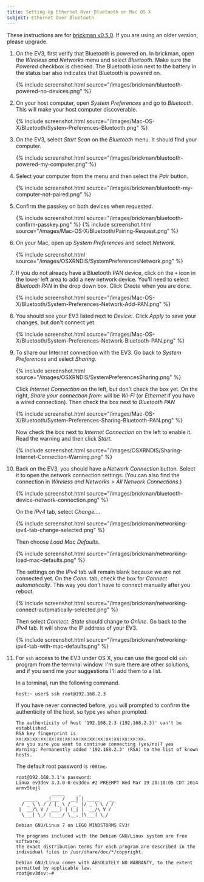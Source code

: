 ```yaml
---
title: Setting Up Ethernet Over Bluetooth on Mac OS X
subject: Ethernet Over Bluetooth
---
```


These instructions are for [brickman v0.5.0](http://www.ev3dev.org/news/2015/02/24/Package-Release/).
If you are using an older version, please upgrade.

1.  On the EV3, first verify that Bluetooth is powered on. In brickman,
    open the *Wireless and Networks* menu and select *Bluetooth*. Make sure the
    *Powered* checkbox is checked. The Bluetooth icon next to the battery in the
    status bar also indicates that Bluetooth is powered on.

    {% include screenshot.html source="/images/brickman/bluetooth-powered-no-devices.png" %}

2.  On your host computer, open *System Preferences* and go to *Bluetooth*. This
    will make your host computer discoverable.

    {% include screenshot.html source="/images/Mac-OS-X/Bluetooth/System-Preferences-Bluetooth.png" %}

3.  On the EV3, select *Start Scan* on the *Bluetooth* menu. It should find your
    computer.

    {% include screenshot.html source="/images/brickman/bluetooth-powered-my-computer.png" %}

4.  Select your computer from the menu and then select the *Pair* button.

    {% include screenshot.html source="/images/brickman/bluetooth-my-computer-not-paired.png" %}

5.  Confirm the passkey on both devices when requested.

    {% include screenshot.html source="/images/brickman/bluetooth-confirm-passkey.png" %}
    {% include screenshot.html source="/images/Mac-OS-X/Bluetooth/Pairing-Request.png" %}

6.  On your Mac, open up *System Preferences* and select *Network*.

    {% include screenshot.html source="/images/OSXRNDIS/SystemPreferencesNetwork.png" %}

7.  If you do not already have a Bluetooth PAN device, click on the `+`
    icon in the lower left area to add a new network device. You'll need to
    select *Bluetooth PAN* in the drop down box. Click *Create* when you are done.

    {% include screenshot.html source="/images/Mac-OS-X/Bluetooth/System-Preferences-Network-Add-PAN.png" %}

8.  You should see your EV3 listed next to *Device:*. Click *Apply* to save your
    changes, but don't connect yet.

    {% include screenshot.html source="/images/Mac-OS-X/Bluetooth/System-Preferences-Network-Bluetooth-PAN.png" %}

9.  To share our Internet connection with the EV3. Go back to *System
    Preferences* and select *Sharing*.

    {% include screenshot.html source="/images/OSXRNDIS/SystemPreferencesSharing.png" %}

    Click *Internet Connection* on the left, but don't check the box yet. On
    the right, *Share your connection from:* will be *Wi-Fi* (or *Ethernet* if
    you have a wired connection). Then check the box next to *Bluetooth PAN*

    {% include screenshot.html source="/images/Mac-OS-X/Bluetooth/System-Preferences-Sharing-Bluetooth-PAN.png" %}

    Now check the box next to *Internet Connection* on the left to enable it.
    Read the warning and then click *Start*.

    {% include screenshot.html source="/images/OSXRNDIS/Sharing-Internet-Connection-Warning.png" %}

10. Back on the EV3, you should have a *Network Connection* button. Select it to
    open the network connection settings. (You can also find the connection
    in *Wireless and Networks > All Network Connections*.)

    {% include screenshot.html source="/images/brickman/bluetooth-device-network-connection.png" %}

    On the *IPv4* tab, select *Change...*.

    {% include screenshot.html source="/images/brickman/networking-ipv4-tab-change-selected.png" %}

    Then choose *Load Mac Defaults*.

    {% include screenshot.html source="/images/brickman/networking-load-mac-defaults.png" %}

    The settings on the *IPv4* tab will remain blank because we are not
    connected yet. On the *Conn.* tab, check the box for *Connect automatically*.
    This way you don't have to connect manually after you reboot.

    {% include screenshot.html source="/images/brickman/networking-connect-automatically-selected.png" %}

    Then select *Connect*. *State* should change to *Online*. Go back to
    the *IPv4* tab. It will show the IP address of your EV3.

    {% include screenshot.html source="/images/brickman/networking-ipv4-tab-with-mac-defaults.png" %}

11. For `ssh` access to the EV3 under OS X, you can use the good old `ssh`
    program from the terminal window. I'm sure there are other solutions, and
    if you send me your suggestions I'll add them to a list.

    In a terminal, run the following command.

        host:~ user$ ssh root@192.168.2.3

    If you have never connected before, you will prompted to confirm the
    authenticity of the host, so type `yes` when prompted.

        The authenticity of host '192.168.2.3 (192.168.2.3)' can't be established.
        RSA key fingerprint is xx:xx:xx:xx:xx:xx:xx:xx:xx:xx:xx:xx:xx:xx:xx:xx.
        Are you sure you want to continue connecting (yes/no)? yes
        Warning: Permanently added '192.168.2.3' (RSA) to the list of known hosts.

    The default root password is `r00tme`.

        root@192.168.3.1's password: 
        Linux ev3dev 3.3.0-0-ev3dev #2 PREEMPT Wed Mar 19 20:10:05 CDT 2014 armv5tejl
                     _____     _
           _____   _|___ /  __| | _____   __
          / _ \ \ / / |_ \ / _` |/ _ \ \ / /
         |  __/\ V / ___) | (_| |  __/\ V /
          \___| \_/ |____/ \__,_|\___| \_/
        
        Debian GNU/Linux 7 on LEGO MINDSTORMS EV3!
        
        The programs included with the Debian GNU/Linux system are free software;
        the exact distribution terms for each program are described in the
        individual files in /usr/share/doc/*/copyright.
        
        Debian GNU/Linux comes with ABSOLUTELY NO WARRANTY, to the extent
        permitted by applicable law.
        root@ev3dev:~# 
